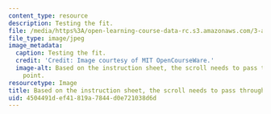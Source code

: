 ```yaml
---
content_type: resource
description: Testing the fit.
file: /media/https%3A/open-learning-course-data-rc.s3.amazonaws.com/3-a04-modern-blacksmithing-and-physical-metallurgy-fall-2008/4504491def41819a7844d0e721038d6d_121.jpg
file_type: image/jpeg
image_metadata:
  caption: Testing the fit.
  credit: 'Credit: Image courtesy of MIT OpenCourseWare.'
  image-alt: Based on the instruction sheet, the scroll needs to pass through the
    point.
resourcetype: Image
title: Based on the instruction sheet, the scroll needs to pass through the point
uid: 4504491d-ef41-819a-7844-d0e721038d6d
---
```

